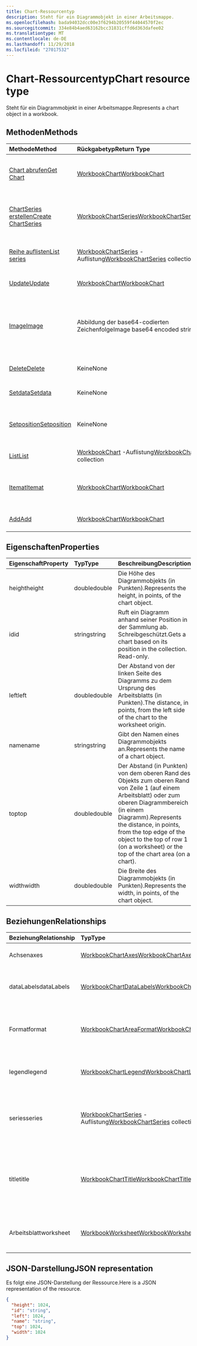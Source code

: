 ```yaml
---
title: Chart-Ressourcentyp
description: Steht für ein Diagrammobjekt in einer Arbeitsmappe.
ms.openlocfilehash: bada94032dcc00e3f6294b20559f44044570f2ec
ms.sourcegitcommit: 334e84b4aed63162bcc31831cffd6d363dafee02
ms.translationtype: MT
ms.contentlocale: de-DE
ms.lasthandoff: 11/29/2018
ms.locfileid: "27017532"
---
```

# <a name="chart-resource-type"></a><span data-ttu-id="c5dbe-103">Chart-Ressourcentyp</span><span class="sxs-lookup"><span data-stu-id="c5dbe-103">Chart resource type</span></span>

<span data-ttu-id="c5dbe-104">Steht für ein Diagrammobjekt in einer Arbeitsmappe.</span><span class="sxs-lookup"><span data-stu-id="c5dbe-104">Represents a chart object in a workbook.</span></span>


## <a name="methods"></a><span data-ttu-id="c5dbe-105">Methoden</span><span class="sxs-lookup"><span data-stu-id="c5dbe-105">Methods</span></span>

| <span data-ttu-id="c5dbe-106">Methode</span><span class="sxs-lookup"><span data-stu-id="c5dbe-106">Method</span></span>           | <span data-ttu-id="c5dbe-107">Rückgabetyp</span><span class="sxs-lookup"><span data-stu-id="c5dbe-107">Return Type</span></span>    |<span data-ttu-id="c5dbe-108">Beschreibung</span><span class="sxs-lookup"><span data-stu-id="c5dbe-108">Description</span></span>|
|:---------------|:--------|:----------|
|[<span data-ttu-id="c5dbe-109">Chart abrufen</span><span class="sxs-lookup"><span data-stu-id="c5dbe-109">Get Chart</span></span>](../api/chart-get.md) | [<span data-ttu-id="c5dbe-110">WorkbookChart</span><span class="sxs-lookup"><span data-stu-id="c5dbe-110">WorkbookChart</span></span>](chart.md) |<span data-ttu-id="c5dbe-111">Dient zum Lesen der Eigenschaften und der Beziehungen des chart-Objekts.</span><span class="sxs-lookup"><span data-stu-id="c5dbe-111">Read properties and relationships of chart object.</span></span>|
|[<span data-ttu-id="c5dbe-112">ChartSeries erstellen</span><span class="sxs-lookup"><span data-stu-id="c5dbe-112">Create ChartSeries</span></span>](../api/chart-post-series.md) |[<span data-ttu-id="c5dbe-113">WorkbookChartSeries</span><span class="sxs-lookup"><span data-stu-id="c5dbe-113">WorkbookChartSeries</span></span>](chartseries.md)| <span data-ttu-id="c5dbe-114">Dient zum Erstellen einer neuen ChartSeries durch Veröffentlichen in der Datenreihensammlung.</span><span class="sxs-lookup"><span data-stu-id="c5dbe-114">Create a new ChartSeries by posting to the series collection.</span></span>|
|[<span data-ttu-id="c5dbe-115">Reihe auflisten</span><span class="sxs-lookup"><span data-stu-id="c5dbe-115">List series</span></span>](../api/chart-list-series.md) |<span data-ttu-id="c5dbe-116">[WorkbookChartSeries](chartseries.md) -Auflistung</span><span class="sxs-lookup"><span data-stu-id="c5dbe-116">[WorkbookChartSeries](chartseries.md) collection</span></span>| <span data-ttu-id="c5dbe-117">Dient zum Abrufen einer ChartSeries-Objektsammlung.</span><span class="sxs-lookup"><span data-stu-id="c5dbe-117">Get a ChartSeries object collection.</span></span>|
|[<span data-ttu-id="c5dbe-118">Update</span><span class="sxs-lookup"><span data-stu-id="c5dbe-118">Update</span></span>](../api/chart-update.md) | [<span data-ttu-id="c5dbe-119">WorkbookChart</span><span class="sxs-lookup"><span data-stu-id="c5dbe-119">WorkbookChart</span></span>](chart.md)   |<span data-ttu-id="c5dbe-120">Dient zum Aktualisieren des Chart-Objekts.</span><span class="sxs-lookup"><span data-stu-id="c5dbe-120">Update Chart object.</span></span> |
|[<span data-ttu-id="c5dbe-121">Image</span><span class="sxs-lookup"><span data-stu-id="c5dbe-121">Image</span></span>](../api/chart-image.md)|<span data-ttu-id="c5dbe-122">Abbildung der base64-codierten Zeichenfolge</span><span class="sxs-lookup"><span data-stu-id="c5dbe-122">Image base64 encoded string</span></span>|<span data-ttu-id="c5dbe-123">Rendert das Diagramm als base64-codiertes Bild durch Skalierung, um es an die angegebenen Maße anzupassen.</span><span class="sxs-lookup"><span data-stu-id="c5dbe-123">Renders the chart as a base64-encoded image by scaling the chart to fit the specified dimensions.</span></span>|
|[<span data-ttu-id="c5dbe-124">Delete</span><span class="sxs-lookup"><span data-stu-id="c5dbe-124">Delete</span></span>](../api/chart-delete.md)|<span data-ttu-id="c5dbe-125">Keine</span><span class="sxs-lookup"><span data-stu-id="c5dbe-125">None</span></span>|<span data-ttu-id="c5dbe-126">Löscht das Diagrammobjekt.</span><span class="sxs-lookup"><span data-stu-id="c5dbe-126">Deletes the chart object.</span></span>|
|[<span data-ttu-id="c5dbe-127">Setdata</span><span class="sxs-lookup"><span data-stu-id="c5dbe-127">Setdata</span></span>](../api/chart-setdata.md)|<span data-ttu-id="c5dbe-128">Keine</span><span class="sxs-lookup"><span data-stu-id="c5dbe-128">None</span></span>|<span data-ttu-id="c5dbe-129">Setzt die Quelldaten für das Diagramm zurück.</span><span class="sxs-lookup"><span data-stu-id="c5dbe-129">Resets the source data for the chart.</span></span>|
|[<span data-ttu-id="c5dbe-130">Setposition</span><span class="sxs-lookup"><span data-stu-id="c5dbe-130">Setposition</span></span>](../api/chart-setposition.md)|<span data-ttu-id="c5dbe-131">Keine</span><span class="sxs-lookup"><span data-stu-id="c5dbe-131">None</span></span>|<span data-ttu-id="c5dbe-132">Positioniert das Diagramm im Verhältnis zu den Zellen im Arbeitsblatt.</span><span class="sxs-lookup"><span data-stu-id="c5dbe-132">Positions the chart relative to cells on the worksheet.</span></span>|
|[<span data-ttu-id="c5dbe-133">List</span><span class="sxs-lookup"><span data-stu-id="c5dbe-133">List</span></span>](../api/chart-list.md) | <span data-ttu-id="c5dbe-134">[WorkbookChart](chart.md) -Auflistung</span><span class="sxs-lookup"><span data-stu-id="c5dbe-134">[WorkbookChart](chart.md) collection</span></span> |<span data-ttu-id="c5dbe-135">Dient zum Abrufen der Diagrammobjeksammlung.</span><span class="sxs-lookup"><span data-stu-id="c5dbe-135">Get chart object collection.</span></span> |
|[<span data-ttu-id="c5dbe-136">Itemat</span><span class="sxs-lookup"><span data-stu-id="c5dbe-136">Itemat</span></span>](../api/chartcollection-itemat.md)|[<span data-ttu-id="c5dbe-137">WorkbookChart</span><span class="sxs-lookup"><span data-stu-id="c5dbe-137">WorkbookChart</span></span>](chart.md)|<span data-ttu-id="c5dbe-138">Ruft ein Diagramm anhand seiner Position in der Sammlung ab.</span><span class="sxs-lookup"><span data-stu-id="c5dbe-138">Gets a chart based on its position in the collection.</span></span>|
|[<span data-ttu-id="c5dbe-139">Add</span><span class="sxs-lookup"><span data-stu-id="c5dbe-139">Add</span></span>](../api/chartcollection-add.md)|[<span data-ttu-id="c5dbe-140">WorkbookChart</span><span class="sxs-lookup"><span data-stu-id="c5dbe-140">WorkbookChart</span></span>](chart.md)|<span data-ttu-id="c5dbe-141">Erstellt ein neues Diagramm.</span><span class="sxs-lookup"><span data-stu-id="c5dbe-141">Creates a new chart.</span></span>|

## <a name="properties"></a><span data-ttu-id="c5dbe-142">Eigenschaften</span><span class="sxs-lookup"><span data-stu-id="c5dbe-142">Properties</span></span>
| <span data-ttu-id="c5dbe-143">Eigenschaft</span><span class="sxs-lookup"><span data-stu-id="c5dbe-143">Property</span></span>     | <span data-ttu-id="c5dbe-144">Typ</span><span class="sxs-lookup"><span data-stu-id="c5dbe-144">Type</span></span>   |<span data-ttu-id="c5dbe-145">Beschreibung</span><span class="sxs-lookup"><span data-stu-id="c5dbe-145">Description</span></span>|
|:---------------|:--------|:----------|
|<span data-ttu-id="c5dbe-146">height</span><span class="sxs-lookup"><span data-stu-id="c5dbe-146">height</span></span>|<span data-ttu-id="c5dbe-147">double</span><span class="sxs-lookup"><span data-stu-id="c5dbe-147">double</span></span>|<span data-ttu-id="c5dbe-148">Die Höhe des Diagrammobjekts (in Punkten).</span><span class="sxs-lookup"><span data-stu-id="c5dbe-148">Represents the height, in points, of the chart object.</span></span>|
|<span data-ttu-id="c5dbe-149">id</span><span class="sxs-lookup"><span data-stu-id="c5dbe-149">id</span></span>|<span data-ttu-id="c5dbe-150">string</span><span class="sxs-lookup"><span data-stu-id="c5dbe-150">string</span></span>|<span data-ttu-id="c5dbe-p101">Ruft ein Diagramm anhand seiner Position in der Sammlung ab. Schreibgeschützt.</span><span class="sxs-lookup"><span data-stu-id="c5dbe-p101">Gets a chart based on its position in the collection. Read-only.</span></span>|
|<span data-ttu-id="c5dbe-153">left</span><span class="sxs-lookup"><span data-stu-id="c5dbe-153">left</span></span>|<span data-ttu-id="c5dbe-154">double</span><span class="sxs-lookup"><span data-stu-id="c5dbe-154">double</span></span>|<span data-ttu-id="c5dbe-155">Der Abstand von der linken Seite des Diagramms zu dem Ursprung des Arbeitsblatts (in Punkten).</span><span class="sxs-lookup"><span data-stu-id="c5dbe-155">The distance, in points, from the left side of the chart to the worksheet origin.</span></span>|
|<span data-ttu-id="c5dbe-156">name</span><span class="sxs-lookup"><span data-stu-id="c5dbe-156">name</span></span>|<span data-ttu-id="c5dbe-157">string</span><span class="sxs-lookup"><span data-stu-id="c5dbe-157">string</span></span>|<span data-ttu-id="c5dbe-158">Gibt den Namen eines Diagrammobjekts an.</span><span class="sxs-lookup"><span data-stu-id="c5dbe-158">Represents the name of a chart object.</span></span>|
|<span data-ttu-id="c5dbe-159">top</span><span class="sxs-lookup"><span data-stu-id="c5dbe-159">top</span></span>|<span data-ttu-id="c5dbe-160">double</span><span class="sxs-lookup"><span data-stu-id="c5dbe-160">double</span></span>|<span data-ttu-id="c5dbe-161">Der Abstand (in Punkten) von dem oberen Rand des Objekts zum oberen Rand von Zeile 1 (auf einem Arbeitsblatt) oder zum oberen Diagrammbereich (in einem Diagramm).</span><span class="sxs-lookup"><span data-stu-id="c5dbe-161">Represents the distance, in points, from the top edge of the object to the top of row 1 (on a worksheet) or the top of the chart area (on a chart).</span></span>|
|<span data-ttu-id="c5dbe-162">width</span><span class="sxs-lookup"><span data-stu-id="c5dbe-162">width</span></span>|<span data-ttu-id="c5dbe-163">double</span><span class="sxs-lookup"><span data-stu-id="c5dbe-163">double</span></span>|<span data-ttu-id="c5dbe-164">Die Breite des Diagrammobjekts (in Punkten).</span><span class="sxs-lookup"><span data-stu-id="c5dbe-164">Represents the width, in points, of the chart object.</span></span>|

## <a name="relationships"></a><span data-ttu-id="c5dbe-165">Beziehungen</span><span class="sxs-lookup"><span data-stu-id="c5dbe-165">Relationships</span></span>
| <span data-ttu-id="c5dbe-166">Beziehung</span><span class="sxs-lookup"><span data-stu-id="c5dbe-166">Relationship</span></span> | <span data-ttu-id="c5dbe-167">Typ</span><span class="sxs-lookup"><span data-stu-id="c5dbe-167">Type</span></span>   |<span data-ttu-id="c5dbe-168">Beschreibung</span><span class="sxs-lookup"><span data-stu-id="c5dbe-168">Description</span></span>|
|:---------------|:--------|:----------|
|<span data-ttu-id="c5dbe-169">Achsen</span><span class="sxs-lookup"><span data-stu-id="c5dbe-169">axes</span></span>|[<span data-ttu-id="c5dbe-170">WorkbookChartAxes</span><span class="sxs-lookup"><span data-stu-id="c5dbe-170">WorkbookChartAxes</span></span>](chartaxes.md)|<span data-ttu-id="c5dbe-p102">Die Achsen des Diagramms. Schreibgeschützt.</span><span class="sxs-lookup"><span data-stu-id="c5dbe-p102">Represents chart axes. Read-only.</span></span>|
|<span data-ttu-id="c5dbe-173">dataLabels</span><span class="sxs-lookup"><span data-stu-id="c5dbe-173">dataLabels</span></span>|[<span data-ttu-id="c5dbe-174">WorkbookChartDataLabels</span><span class="sxs-lookup"><span data-stu-id="c5dbe-174">WorkbookChartDataLabels</span></span>](chartdatalabels.md)|<span data-ttu-id="c5dbe-p103">Stellt die Datenbeschriftungen im Diagramm dar. Schreibgeschützt.</span><span class="sxs-lookup"><span data-stu-id="c5dbe-p103">Represents the datalabels on the chart. Read-only.</span></span>|
|<span data-ttu-id="c5dbe-177">Format</span><span class="sxs-lookup"><span data-stu-id="c5dbe-177">format</span></span>|[<span data-ttu-id="c5dbe-178">WorkbookChartAreaFormat</span><span class="sxs-lookup"><span data-stu-id="c5dbe-178">WorkbookChartAreaFormat</span></span>](chartareaformat.md)|<span data-ttu-id="c5dbe-p104">Kapselt die Formateigenschaften für den Diagrammbereich. Schreibgeschützt.</span><span class="sxs-lookup"><span data-stu-id="c5dbe-p104">Encapsulates the format properties for the chart area. Read-only.</span></span>|
|<span data-ttu-id="c5dbe-181">legend</span><span class="sxs-lookup"><span data-stu-id="c5dbe-181">legend</span></span>|[<span data-ttu-id="c5dbe-182">WorkbookChartLegend</span><span class="sxs-lookup"><span data-stu-id="c5dbe-182">WorkbookChartLegend</span></span>](chartlegend.md)|<span data-ttu-id="c5dbe-p105">Die Legende für das Diagramm. Schreibgeschützt.</span><span class="sxs-lookup"><span data-stu-id="c5dbe-p105">Represents the legend for the chart. Read-only.</span></span>|
|<span data-ttu-id="c5dbe-185">series</span><span class="sxs-lookup"><span data-stu-id="c5dbe-185">series</span></span>|<span data-ttu-id="c5dbe-186">[WorkbookChartSeries](chartseries.md) -Auflistung</span><span class="sxs-lookup"><span data-stu-id="c5dbe-186">[WorkbookChartSeries](chartseries.md) collection</span></span>|<span data-ttu-id="c5dbe-p106">Eine einzelne Datenreihe oder eine Sammlung von Datenreihen im Diagramm. Schreibgeschützt.</span><span class="sxs-lookup"><span data-stu-id="c5dbe-p106">Represents either a single series or collection of series in the chart. Read-only.</span></span>|
|<span data-ttu-id="c5dbe-189">title</span><span class="sxs-lookup"><span data-stu-id="c5dbe-189">title</span></span>|[<span data-ttu-id="c5dbe-190">WorkbookChartTitle</span><span class="sxs-lookup"><span data-stu-id="c5dbe-190">WorkbookChartTitle</span></span>](charttitle.md)|<span data-ttu-id="c5dbe-p107">Der Titel des angegebenen Diagramms, einschließlich Text, Sichtbarkeit, Position und Formatierung des Titels. Schreibgeschützt.</span><span class="sxs-lookup"><span data-stu-id="c5dbe-p107">Represents the title of the specified chart, including the text, visibility, position and formating of the title. Read-only.</span></span>|
|<span data-ttu-id="c5dbe-193">Arbeitsblatt</span><span class="sxs-lookup"><span data-stu-id="c5dbe-193">worksheet</span></span>|[<span data-ttu-id="c5dbe-194">WorkbookWorksheet</span><span class="sxs-lookup"><span data-stu-id="c5dbe-194">WorkbookWorksheet</span></span>](worksheet.md)|<span data-ttu-id="c5dbe-p108">Das Arbeitsblatt, das das aktuelle Diagramm enthält. Schreibgeschützt.</span><span class="sxs-lookup"><span data-stu-id="c5dbe-p108">The worksheet containing the current chart. Read-only.</span></span>|

## <a name="json-representation"></a><span data-ttu-id="c5dbe-197">JSON-Darstellung</span><span class="sxs-lookup"><span data-stu-id="c5dbe-197">JSON representation</span></span>

<span data-ttu-id="c5dbe-198">Es folgt eine JSON-Darstellung der Ressource.</span><span class="sxs-lookup"><span data-stu-id="c5dbe-198">Here is a JSON representation of the resource.</span></span>

<!--{
  "blockType": "resource",
  "optionalProperties": [],
  "keyProperty": "id",
  "baseType": "microsoft.graph.entity",
  "@odata.type": "microsoft.graph.workbookChart"
}-->

```json
{
  "height": 1024,
  "id": "string",
  "left": 1024,
  "name": "string",
  "top": 1024,
  "width": 1024
}

```

<!-- uuid: 8fcb5dbc-d5aa-4681-8e31-b001d5168d79
2015-10-25 14:57:30 UTC -->
<!-- {
  "type": "#page.annotation",
  "description": "Chart resource",
  "keywords": "",
  "section": "documentation",
  "tocPath": ""
}-->